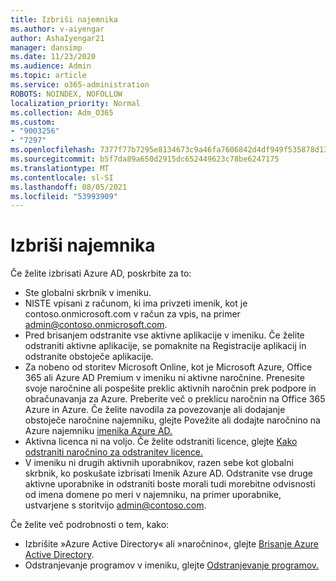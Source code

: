 ```yaml
---
title: Izbriši najemnika
ms.author: v-aiyengar
author: AshaIyengar21
manager: dansimp
ms.date: 11/23/2020
ms.audience: Admin
ms.topic: article
ms.service: o365-administration
ROBOTS: NOINDEX, NOFOLLOW
localization_priority: Normal
ms.collection: Adm_O365
ms.custom:
- "9003256"
- "7297"
ms.openlocfilehash: 7377f77b7295e8134673c9a46fa7606842d4df949f535878d13986c6d39d0b5e
ms.sourcegitcommit: b5f7da89a650d2915dc652449623c78be6247175
ms.translationtype: MT
ms.contentlocale: sl-SI
ms.lasthandoff: 08/05/2021
ms.locfileid: "53993909"
---
```

# <a name="delete-tenant"></a>Izbriši najemnika

Če želite izbrisati Azure AD, poskrbite za to:
- Ste globalni skrbnik v imeniku.
- NISTE vpisani z računom, ki ima privzeti imenik, kot je contoso.onmicrosoft.com v račun za vpis, na primer admin@contoso.onmicrosoft.com.
- Pred brisanjem odstranite vse aktivne aplikacije v imeniku. Če želite odstraniti aktivne aplikacije, se pomaknite na Registracije aplikacij in odstranite obstoječe aplikacije.
- Za nobeno od storitev Microsoft Online, kot je Microsoft Azure, Office 365 ali Azure AD Premium v imeniku ni aktivne naročnine. Prenesite svoje naročnine ali pospešite preklic aktivnih naročnin prek podpore in obračunavanja za Azure. Preberite več o preklicu naročnin na Office 365 Azure in Azure. Če želite navodila za povezovanje ali dodajanje obstoječe naročnine najemniku, glejte Povežite ali dodajte naročnino na Azure najemniku [imenika Azure AD.](https://docs.microsoft.com/azure/active-directory/fundamentals/active-directory-how-subscriptions-associated-directory)
- Aktivna licenca ni na voljo. Če želite odstraniti licence, glejte [Kako odstraniti naročnino za odstranitev licence.](https://docs.microsoft.com/azure/active-directory/enterprise-users/directory-delete-howto#delete-a-subscription)
- V imeniku ni drugih aktivnih uporabnikov, razen sebe kot globalni skrbnik, ko poskušate izbrisati Imenik Azure AD. Odstranite vse druge aktivne uporabnike in odstraniti boste morali tudi morebitne odvisnosti od imena domene po meri v najemniku, na primer uporabnike, ustvarjene s storitvijo admin@contoso.com.

Če želite več podrobnosti o tem, kako:
- Izbrišite »Azure Active Directory« ali »naročnino«, glejte [Brisanje Azure Active Directory](https://docs.microsoft.com/azure/active-directory/users-groups-roles/directory-delete-howto).
- Odstranjevanje programov v imeniku, glejte [Odstranjevanje programov.](https://docs.microsoft.com/azure/active-directory/develop/quickstart-remove-app) 
